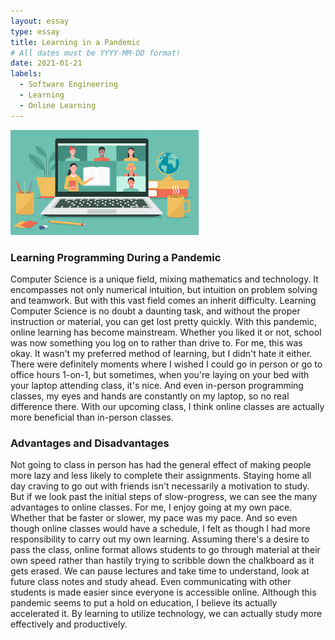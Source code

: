 ```yaml
---
layout: essay
type: essay
title: Learning in a Pandemic
# All dates must be YYYY-MM-DD format!
date: 2021-01-21
labels:
  - Software Engineering
  - Learning
  - Online Learning
---
```

<img src="../images/onlineclass.jpeg">
<h3> Learning Programming During a Pandemic </h3>
Computer Science is a unique field, mixing mathematics and technology. It encompasses not only numerical intuition, but intuition on problem solving and teamwork. But with this vast field comes an inherit difficulty. Learning Computer Science is no doubt a daunting task, and without the proper instruction or material, you can get lost pretty quickly. With this pandemic, online learning has become mainstream. Whether you liked it or not, school was now something you log on to rather than drive to. For me, this was okay. It wasn't my preferred method of learning, but I didn't hate it either. There were definitely moments where I wished I could go in person or go to office hours 1-on-1, but sometimes, when you're laying on your bed with your laptop attending class, it's nice. And even in-person programming classes, my eyes and hands are constantly on my laptop, so no real difference there. With our upcoming class, I think online classes are actually more beneficial than in-person classes.
<h3> Advantages and Disadvantages </h3>
Not going to class in person has had the general effect of making people more lazy and less likely to complete their assignments. Staying home all day craving to go out with friends isn't necessarily a motivation to study. But if we look past the initial steps of slow-progress, we can see the many advantages to online classes.
For me, I enjoy going at my own pace. Whether that be faster or slower, my pace was my pace. And so even though online classes would have a schedule, I felt as though I had more responsibility to carry out my own learning. Assuming there's a desire to pass the class, online format allows students to go through material at their own speed rather than hastily trying to scribble down the chalkboard as it gets erased. We can pause lectures and take time to understand, look at future class notes and study ahead. Even communicating with other students is made easier since everyone is accessible online. 
Although this pandemic seems to put a hold on education, I believe its actually accelerated it. By learning to utilize technology, we can actually study more effectively and productively.
